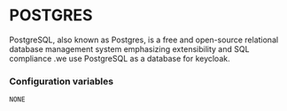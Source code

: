 # POSTGRES

PostgreSQL, also known as Postgres, is a free and open-source relational database management system emphasizing extensibility and SQL compliance .we use PostgreSQL as a database for keycloak.



### Configuration variables

``` 
NONE
```



